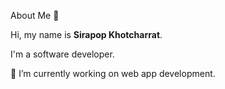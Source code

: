 About Me 👋

Hi, my name is **Sirapop Khotcharrat**. 

I'm a software developer.


🔭 I’m currently working on web app development.
